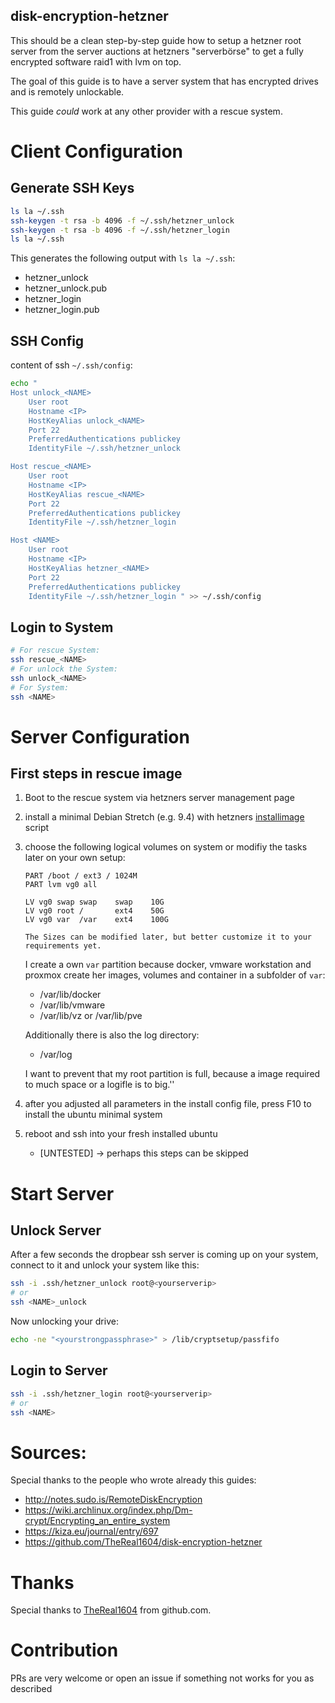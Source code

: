 ## disk-encryption-hetzner

This should be a clean step-by-step guide how to setup a hetzner root server from the server auctions at hetzners "serverbörse" to get a fully encrypted software raid1 with lvm on top.

The goal of this guide is to have a server system that has encrypted drives and is remotely unlockable.

This guide *could* work at any other provider with a rescue system.


# Client Configuration

## Generate SSH Keys
```bash
ls la ~/.ssh
ssh-keygen -t rsa -b 4096 -f ~/.ssh/hetzner_unlock
ssh-keygen -t rsa -b 4096 -f ~/.ssh/hetzner_login
ls la ~/.ssh
```

This generates the following output with `ls la ~/.ssh`:
- hetzner_unlock
- hetzner_unlock.pub
- hetzner_login
- hetzner_login.pub


## SSH Config
content of ssh `~/.ssh/config`:
```bash
echo "
Host unlock_<NAME>
	User root
	Hostname <IP>
    HostKeyAlias unlock_<NAME>
    Port 22
    PreferredAuthentications publickey
    IdentityFile ~/.ssh/hetzner_unlock

Host rescue_<NAME>
	User root
	Hostname <IP>
    HostKeyAlias rescue_<NAME>
    Port 22
    PreferredAuthentications publickey
    IdentityFile ~/.ssh/hetzner_login

Host <NAME>
	User root
	Hostname <IP>
	HostKeyAlias hetzner_<NAME>
    Port 22
	PreferredAuthentications publickey
    IdentityFile ~/.ssh/hetzner_login " >> ~/.ssh/config

```

## Login to System

```bash
# For rescue System:
ssh rescue_<NAME>
# For unlock the System:
ssh unlock_<NAME>
# For System:
ssh <NAME>

```

# Server Configuration

## First steps in rescue image

1. Boot to the rescue system via hetzners server management page
2. install a minimal Debian Stretch (e.g. 9.4) with hetzners [installimage](https://wiki.hetzner.de/index.php/Installimage) script 
3. choose the following logical volumes on system or modifiy the tasks later on your own setup:
 
   ```
   PART /boot / ext3 / 1024M
   PART lvm vg0 all

   LV vg0 swap swap    swap    10G
   LV vg0 root /       ext4    50G
   LV vg0 var  /var    ext4    100G
   ```
   
   `The Sizes can be modified later, but better customize it to your requirements yet.`

   I create a own `var` partition because docker, vmware workstation and proxmox create her images, volumes and container in a subfolder of `var`:
   * /var/lib/docker
   * /var/lib/vmware
   * /var/lib/vz or /var/lib/pve

   Additionally there is also the log directory:
   * /var/log

   I want to prevent that my root partition is full, because a image required to much space or a logifle is to big.''

4. after you adjusted all parameters in the install config file, press F10 to install the ubuntu minimal system
5. reboot and ssh into your fresh installed ubuntu 
    * [UNTESTED] -> perhaps this steps can be skipped



# Start Server
## Unlock Server
After a few seconds the dropbear ssh server is coming up on your system, connect to it and unlock your system like this:

```bash
ssh -i .ssh/hetzner_unlock root@<yourserverip>
# or 
ssh <NAME>_unlock
```
Now unlocking your drive:
```bash
echo -ne "<yourstrongpassphrase>" > /lib/cryptsetup/passfifo
```

## Login to Server

```bash
ssh -i .ssh/hetzner_login root@<yourserverip>
# or
ssh <NAME>
```


# Sources:
Special thanks to the people who wrote already this guides:

- http://notes.sudo.is/RemoteDiskEncryption
- https://wiki.archlinux.org/index.php/Dm-crypt/Encrypting_an_entire_system
- https://kiza.eu/journal/entry/697
- https://github.com/TheReal1604/disk-encryption-hetzner

# Thanks
Special thanks to [TheReal1604](https://github.com/TheReal1604) from github.com.

# Contribution
PRs are very welcome or open an issue if something not works for you as described

